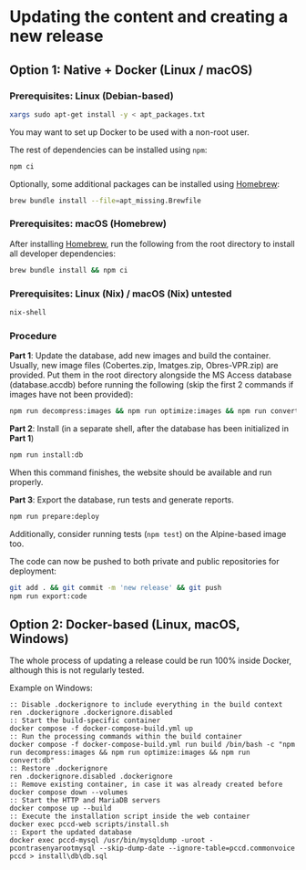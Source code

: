 # Updating the content and creating a new release

## Option 1: Native + Docker (Linux / macOS)

### Prerequisites: Linux (Debian-based)

```bash
xargs sudo apt-get install -y < apt_packages.txt
```

You may want to set up Docker to be used with a non-root user.

The rest of dependencies can be installed using `npm`:

```bash
npm ci
```

Optionally, some additional packages can be installed using [Homebrew](https://brew.sh/):

```bash
brew bundle install --file=apt_missing.Brewfile
```

### Prerequisites: macOS (Homebrew)

After installing [Homebrew](https://brew.sh/), run the following from the root directory to install all developer
dependencies:

```bash
brew bundle install && npm ci
```

### Prerequisites: Linux (Nix) / macOS (Nix) untested

```bash
nix-shell
```

### Procedure

**Part 1**: Update the database, add new images and build the container. Usually, new image files (Cobertes.zip,
Imatges.zip, Obres-VPR.zip) are provided. Put them in the root directory alongside the MS Access database
(database.accdb) before running the following (skip the first 2 commands if images have not been provided):

```bash
npm run decompress:images && npm run optimize:images && npm run convert:db && npm run docker:build
```

**Part 2**: Install (in a separate shell, after the database has been initialized in **Part 1**)

```bash
npm run install:db
```

When this command finishes, the website should be available and run properly.

**Part 3**: Export the database, run tests and generate reports.

```bash
npm run prepare:deploy
```

Additionally, consider running tests (`npm test`) on the Alpine-based image too.

The code can now be pushed to both private and public repositories for deployment:

```bash
git add . && git commit -m 'new release' && git push
npm run export:code
```

## Option 2: Docker-based (Linux, macOS, Windows)

The whole process of updating a release could be run 100% inside Docker, although this is not regularly tested.

Example on Windows:

```batch
:: Disable .dockerignore to include everything in the build context
ren .dockerignore .dockerignore.disabled
:: Start the build-specific container
docker compose -f docker-compose-build.yml up
:: Run the processing commands within the build container
docker compose -f docker-compose-build.yml run build /bin/bash -c "npm run decompress:images && npm run optimize:images && npm run convert:db"
:: Restore .dockerignore
ren .dockerignore.disabled .dockerignore
:: Remove existing container, in case it was already created before
docker compose down --volumes
:: Start the HTTP and MariaDB servers
docker compose up --build
:: Execute the installation script inside the web container
docker exec pccd-web scripts/install.sh
:: Export the updated database
docker exec pccd-mysql /usr/bin/mysqldump -uroot -pcontrasenyarootmysql --skip-dump-date --ignore-table=pccd.commonvoice pccd > install\db\db.sql
```
